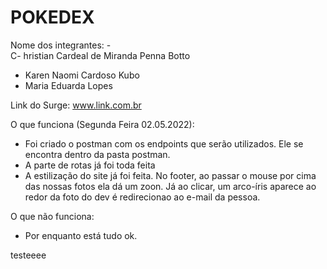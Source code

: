 # POKEDEX

Nome dos integrantes: -  
C- hristian Cardeal de Miranda Penna Botto
- Karen Naomi Cardoso Kubo
- Maria Eduarda Lopes

Link do Surge: www.link.com.br

O que funciona (Segunda Feira 02.05.2022):
- Foi criado o postman com os endpoints que serão utilizados. Ele se encontra dentro da pasta postman.
- A parte de rotas já foi toda feita
- A estilização do site já foi feita. No footer, ao passar o mouse por cima das nossas fotos ela dá um zoon. Já ao clicar, um arco-íris aparece ao redor da foto do dev é redirecionao ao e-mail da pessoa.

O que não funciona: 
- Por enquanto está tudo ok.

testeeee